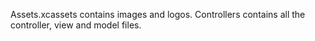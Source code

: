 Assets.xcassets contains images and logos.
Controllers contains all the controller, view and model files.
